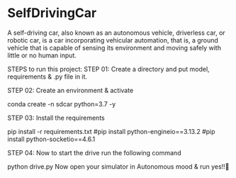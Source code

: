 # SelfDrivingCar

A self-driving car, also known as an autonomous vehicle, driverless car, or robotic car, is a car incorporating vehicular automation, that is, a ground vehicle that is capable of sensing its environment and moving safely with little or no human input.

STEPS to run this project:
STEP 01:
Create a directory and put model, requirements & .py file in  it.

STEP 02:
Create an environment & activate

conda create -n sdcar python=3.7 -y

STEP 03:
Install the requirements

pip install -r requirements.txt
#pip install python-engineio==3.13.2
#pip install python-socketio==4.6.1


STEP 04:
Now to start the drive run the following command

python drive.py
Now open your simulator in Autonomous mood & run yes!!🙂
